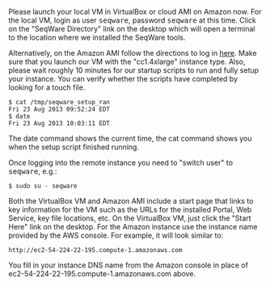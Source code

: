 Please launch your local VM in VirtualBox or cloud AMI on Amazon now.  For the
local VM, login as user <kbd>seqware</kbd>, password <kbd>seqware</kbd> at this
time. Click on the "SeqWare Directory" link on the desktop which will open a
terminal to the location where we installed the SeqWare tools.

Alternatively, on the Amazon AMI follow the directions to log in
[here](http://docs.aws.amazon.com/AWSEC2/latest/UserGuide/AccessingInstancesLinux.html).
Make sure that you launch our VM with the "cc1.4xlarge" instance type.
Also, please wait roughly 10 minutes for our startup scripts to run and fully setup your instance. You can verify whether the scripts have completed by looking for a touch file.

    $ cat /tmp/seqware_setup_ran 
    Fri 23 Aug 2013 09:52:24 EDT
    $ date
    Fri 23 Aug 2013 10:03:11 EDT

The date command shows the current time, the cat command shows you when the setup script finished running.

Once logging into the remote instance you need to "switch user" to
<kbd>seqware</kbd>, e.g.:

    $ sudo su - seqware

Both the VirtualBox VM and Amazon AMI include a start page that links to key information
for the VM such as the URLs for the installed Portal, Web Service, key file locations, etc.
On the VirtualBox VM, just click the "Start Here" link on the desktop.  For the Amazon instance
use the instance name provided by the AWS console. For example, it will look similar to:

	http://ec2-54-224-22-195.compute-1.amazonaws.com

You fill in your instance DNS name from the Amazon console in place of ec2-54-224-22-195.compute-1.amazonaws.com above.
